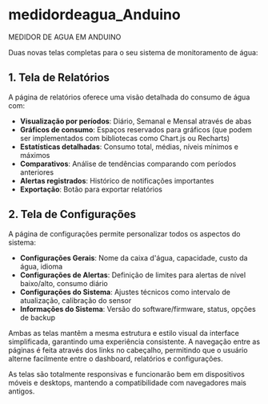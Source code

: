 # medidordeagua_Anduino
MEDIDOR DE AGUA EM ANDUINO 



Duas novas telas completas para o seu sistema de monitoramento de água:

## 1. Tela de Relatórios

A página de relatórios oferece uma visão detalhada do consumo de água com:

- **Visualização por períodos**: Diário, Semanal e Mensal através de abas
- **Gráficos de consumo**: Espaços reservados para gráficos (que podem ser implementados com bibliotecas como Chart.js ou Recharts)
- **Estatísticas detalhadas**: Consumo total, médias, níveis mínimos e máximos
- **Comparativos**: Análise de tendências comparando com períodos anteriores
- **Alertas registrados**: Histórico de notificações importantes
- **Exportação**: Botão para exportar relatórios


## 2. Tela de Configurações

A página de configurações permite personalizar todos os aspectos do sistema:

- **Configurações Gerais**: Nome da caixa d'água, capacidade, custo da água, idioma
- **Configurações de Alertas**: Definição de limites para alertas de nível baixo/alto, consumo diário
- **Configurações do Sistema**: Ajustes técnicos como intervalo de atualização, calibração do sensor
- **Informações do Sistema**: Versão do software/firmware, status, opções de backup


Ambas as telas mantêm a mesma estrutura e estilo visual da interface simplificada, garantindo uma experiência consistente. A navegação entre as páginas é feita através dos links no cabeçalho, permitindo que o usuário alterne facilmente entre o dashboard, relatórios e configurações.

As telas são totalmente responsivas e funcionarão bem em dispositivos móveis e desktops, mantendo a compatibilidade com navegadores mais antigos.
